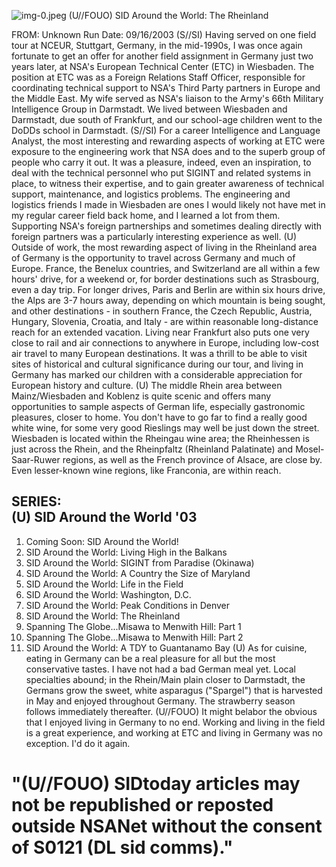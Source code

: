 ![img-0.jpeg](img-0.jpeg)
(U//FOUO) SID Around the World: The Rheinland

FROM:
Unknown
Run Date: 09/16/2003
(S//SI) Having served on one field tour at NCEUR, Stuttgart, Germany, in the mid-1990s, I was once again fortunate to get an offer for another field assignment in Germany just two years later, at NSA's European Technical Center (ETC) in Wiesbaden. The position at ETC was as a Foreign Relations Staff Officer, responsible for coordinating technical support to NSA's Third Party partners in Europe and the Middle East. My wife served as NSA's liaison to the Army's 66th Military Intelligence Group in Darmstadt. We lived between Wiesbaden and Darmstadt, due south of Frankfurt, and our school-age children went to the DoDDs school in Darmstadt.
(S//SI) For a career Intelligence and Language Analyst, the most interesting and rewarding aspects of working at ETC were exposure to the engineering work that NSA does and to the superb group of people who carry it out. It was a pleasure, indeed, even an inspiration, to deal with the technical personnel who put SIGINT and related systems in place, to witness their expertise, and to gain greater awareness of technical support, maintenance, and logistics problems. The engineering and logistics friends I made in Wiesbaden are ones I would likely not have met in my regular career field back home, and I learned a lot from them. Supporting NSA's foreign partnerships and sometimes dealing directly with foreign partners was a particularly interesting experience as well.
(U) Outside of work, the most rewarding aspect of living in the Rheinland area of Germany is the opportunity to travel across Germany and much of Europe. France, the Benelux countries, and Switzerland are all within a few hours' drive, for a weekend or, for border destinations such as Strasbourg, even a day trip. For longer drives, Paris and Berlin are within six hours drive, the Alps are 3-7 hours away, depending on which mountain is being sought, and other destinations - in southern France, the Czech Republic, Austria, Hungary, Slovenia, Croatia, and Italy - are within reasonable long-distance reach for an extended vacation. Living near Frankfurt also puts one very close to rail and air connections to anywhere in Europe, including low-cost air travel to many European destinations. It was a thrill to be able to visit sites of historical and cultural significance during our tour, and living in Germany has marked our children with a considerable appreciation for European history and culture.
(U) The middle Rhein area between Mainz/Wiesbaden and Koblenz is quite scenic and offers many opportunities to sample aspects of German life, especially gastronomic pleasures, closer to home. You don't have to go far to find a really good white wine, for some very good Rieslings may well be just down the street. Wiesbaden is located within the Rheingau wine area; the Rheinhessen is just across the Rhein, and the Rheinpfaltz (Rheinland Palatinate) and Mosel-Saar-Ruwer regions, as well as the French province of Alsace, are close by. Even lesser-known wine regions, like Franconia, are within reach.

## SERIES: <br> (U) SID Around the World '03

1. Coming Soon: SID Around the World!
2. SID Around the World: Living High in the Balkans
3. SID Around the World: SIGINT from Paradise (Okinawa)
4. SID Around the World: A Country the Size of Maryland
5. SID Around the World: Life in the Field
6. SID Around the World: Washington, D.C.
7. SID Around the World: Peak Conditions in Denver
8. SID Around the World: The Rheinland
9. Spanning The Globe...Misawa to Menwith Hill: Part 1
10. Spanning The Globe...Misawa to Menwith Hill: Part 2
11. SID Around the World: A TDY to Guantanamo Bay
(U) As for cuisine, eating in Germany can be a real pleasure for all but the most conservative tastes. I have not had a bad German meal yet. Local specialties abound; in the Rhein/Main plain closer to Darmstadt, the Germans grow the sweet, white asparagus ("Spargel") that is harvested in May and enjoyed throughout Germany. The strawberry season follows immediately thereafter.
(U//FOUO) It might belabor the obvious that I enjoyed living in Germany to no end. Working and living in the field is a great experience, and working at ETC and living in Germany was no exception. I'd do it again.

# "(U//FOUO) SIDtoday articles may not be republished or reposted outside NSANet without the consent of S0121 (DL sid comms)."
